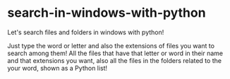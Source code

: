 # search-in-windows-with-python
Let's search files and folders in windows with python!

Just type the word or letter and also the extensions of files you want to search among them!
All the files that have that letter or word in their name and that extensions you want, also all the files in the folders related to the your word, shown as a Python list!
